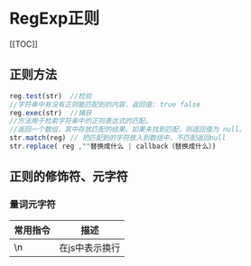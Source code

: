 # RegExp正则

[[TOC]]

## 正则方法
```js
reg.test(str)  //检验 
//字符串中有没有正则能匹配到的内容，返回值: true false
reg.exec(str)  //捕获 
//方法用于检索字符串中的正则表达式的匹配。 
//返回一个数组，其中存放匹配的结果。如果未找到匹配，则返回值为 null。
str.match(reg) // 把匹配到的字符放入到数组中，不匹配返回null
str.replace( reg ,""替换成什么 | callback（替换成什么）)
```

## 正则的修饰符、元字符
### 量词元字符
| 常用指令 | 描述 |
| -- | -- |
| \n | 在js中表示换行 |